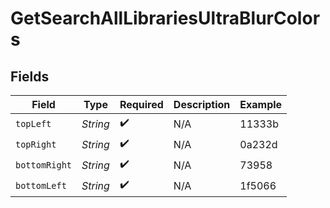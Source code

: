 # GetSearchAllLibrariesUltraBlurColors


## Fields

| Field              | Type               | Required           | Description        | Example            |
| ------------------ | ------------------ | ------------------ | ------------------ | ------------------ |
| `topLeft`          | *String*           | :heavy_check_mark: | N/A                | 11333b             |
| `topRight`         | *String*           | :heavy_check_mark: | N/A                | 0a232d             |
| `bottomRight`      | *String*           | :heavy_check_mark: | N/A                | 73958              |
| `bottomLeft`       | *String*           | :heavy_check_mark: | N/A                | 1f5066             |